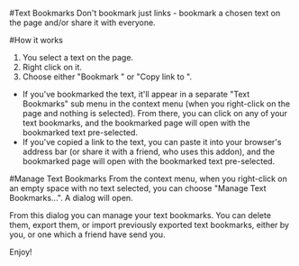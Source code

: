 #Text Bookmarks
Don't bookmark just links - bookmark a chosen text on the page and/or share it with everyone.

#How it works
1. You select a text on the page.
2. Right click on it.
3. Choose either "Bookmark <selected-text-here>" or "Copy link to <selected-text-here>".
* If you've bookmarked the text, it'll appear in a separate "Text Bookmarks" sub menu in the context menu (when you right-click on the page and nothing is selected). From there, you can click on any of your text bookmarks, and the bookmarked page will open with the bookmarked text pre-selected.
* If you've copied a link to the text, you can paste it into your browser's address bar (or share it with a friend, who uses this addon), and the bookmarked page will open with the bookmarked text pre-selected.

#Manage Text Bookmarks
From the context menu, when you right-click on an empty space with no text selected, you can choose "Manage Text Bookmarks...".
A dialog will open.

From this dialog you can manage your text bookmarks.
You can delete them, export them, or import previously exported text bookmarks, either by you, or one which a friend have send you.

Enjoy!

